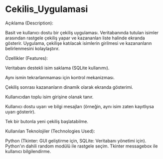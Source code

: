 # Cekilis_Uygulamasi


Açıklama (Description):

Basit ve kullanıcı dostu bir çekiliş uygulaması. Veritabanında tutulan isimler arasından rastgele çekiliş yapar ve kazananları liste halinde ekranda gösterir. Uygulama, çekilişe katılacak isimlerin girilmesi ve kazananların belirlenmesini kolaylaştırır.

Özellikler (Features):

Veritabanı destekli isim saklama (SQLite kullanımı).

Aynı ismin tekrarlanmaması için kontrol mekanizması.

Çekiliş sonrası kazananların dinamik olarak ekranda gösterimi.

Kullanıcıdan toplu isim girişine olanak tanır.

Kullanıcı dostu uyarı ve bilgi mesajları (örneğin, aynı isim zaten kayıtlıysa uyarı gösterir).

Tek bir butonla yeni çekiliş başlatabilme.


Kullanılan Teknolojiler (Technologies Used):

Python (Tkinter: GUI geliştirme için, SQLite: Veritabanı yönetimi için).
Python'ın dahili random modülü ile rastgele seçim.
Tkinter messagebox ile kullanıcı bilgilendirme.
